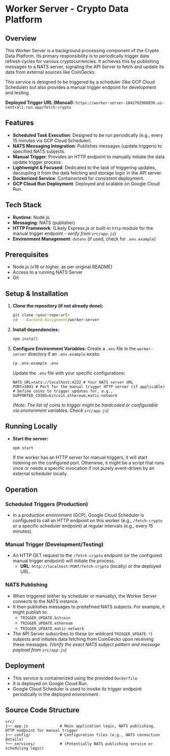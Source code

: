 # Worker Server -   Crypto Data Platform

## Overview

This Worker Server is a background processing component of the   Crypto Data Platform. Its primary responsibility is to periodically trigger data refresh cycles for various cryptocurrencies. It achieves this by publishing messages to a NATS server, signaling the API Server to fetch and update its data from external sources like CoinGecko.

This service is designed to be triggered by a scheduler (like GCP Cloud Scheduler) but also provides a manual trigger endpoint for development and testing.

**Deployed Trigger URL (Manual):** `https://worker-server-1042702908830.us-central1.run.app/fetch-crypto`

## Features

*   **Scheduled Task Execution**: Designed to be run periodically (e.g., every 15 minutes via GCP Cloud Scheduler).
*   **NATS Messaging Integration**: Publishes messages (update triggers) to specified NATS subjects.
*   **Manual Trigger**: Provides an HTTP endpoint to manually initiate the data update trigger process.
*   **Lightweight & Focused**: Dedicated to the task of triggering updates, decoupling it from the data fetching and storage logic in the API server.
*   **Dockerized Service**: Containerized for consistent deployment.
*   **GCP Cloud Run Deployment**: Deployed and scalable on Google Cloud Run.

## Tech Stack

*   **Runtime**: Node.js
*   **Messaging**: NATS (publisher)
*   **HTTP Framework**: (Likely Express.js or built-in `http` module for the manual trigger endpoint - *verify from `src/app.js`*)
*   **Environment Management**: `dotenv` (if used, check for `.env.example`)

## Prerequisites

*   Node.js (v18 or higher, as per original README)
*   Access to a running NATS Server
*   Git

## Setup & Installation

1.  **Clone the repository (if not already done):**
    ```bash
    git clone <your-repo-url>
    cd  --Backend-Assignment/worker-server
    ```

2.  **Install dependencies:**
    ```bash
    npm install
    ```

3.  **Configure Environment Variables:**
    Create a `.env` file in the `worker-server` directory if an `.env.example` exists:
    ```bash
    cp .env.example .env
    ```
    Update the `.env` file with your specific configurations:
    ```env
    NATS_URL=nats://localhost:4222 # Your NATS server URL
    PORT=3001 # Port for the manual trigger HTTP server (if applicable)
    # Define coins to trigger updates for, e.g., SUPPORTED_COINS=bitcoin,ethereum,matic-network
    ```
    *(Note: The list of coins to trigger might be hardcoded or configurable via environment variables. Check `src/app.js`)*

## Running Locally

*   **Start the server:**
    ```bash
    npm start
    ```
    If the worker has an HTTP server for manual triggers, it will start listening on the configured port. Otherwise, it might be a script that runs once or needs a specific invocation if not purely event-driven by an external scheduler locally.

## Operation

### Scheduled Triggers (Production)
*   In a production environment (GCP), Google Cloud Scheduler is configured to call an HTTP endpoint on this worker (e.g., `/fetch-crypto` or a specific scheduler endpoint) at regular intervals (e.g., every 15 minutes).

### Manual Trigger (Development/Testing)
*   An HTTP GET request to the `/fetch-crypto` endpoint (or the configured manual trigger endpoint) will initiate the process.
    *   **URL**: `http://localhost:PORT/fetch-crypto` (locally) or the deployed URL.

### NATS Publishing
*   When triggered (either by scheduler or manually), the Worker Server connects to the NATS instance.
*   It then publishes messages to predefined NATS subjects. For example, it might publish to:
    *   `TRIGGER_UPDATE.bitcoin`
    *   `TRIGGER_UPDATE.ethereum`
    *   `TRIGGER_UPDATE.matic-network`
*   The API Server subscribes to these (or wildcard `TRIGGER_UPDATE.*`) subjects and initiates data fetching from CoinGecko upon receiving these messages.
    *(Verify the exact NATS subject pattern and message payload from `src/app.js`)*

## Deployment

*   This service is containerized using the provided `Dockerfile`.
*   It is deployed on Google Cloud Run.
*   Google Cloud Scheduler is used to invoke its trigger endpoint periodically in the deployed environment.

## Source Code Structure

```
src/
├── app.js              # Main application logic, NATS publishing, HTTP endpoint for manual trigger
├── config/             # Configuration files (e.g., NATS connection details)
└── services/           # (Potentially NATS publishing service or scheduling logic)
```
